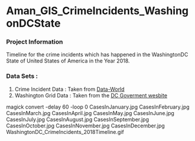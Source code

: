 # Aman_GIS_CrimeIncidents_WashingonDCState

### Project Information 
Timeline for the crime incidents which has happened in the WashingtonDC State of United States of America in the Year 2018. 

### Data Sets : 
1. Crime Incident Data : Taken from [Data-World](https://data.world/dcopendata/38ba41dd74354563bce28a359b59324e-0)
2. Washington Grid Data : Taken from the [DC Goverment wesbite](https://opendata.dc.gov/datasets/washington-dc-boundary)




magick convert -delay 60 -loop 0 CasesInJanuary.jpg CasesInFebruary.jpg CasesInMarch.jpg CasesInApril.jpg CasesInMay.jpg CasesInJune.jpg CasesInJuly.jpg CasesInAugust.jpg CasesInSeptember.jpg CasesInOctober.jpg CasesInNovember.jpg CasesInDecember.jpg WashingtonDC_CrimeIncidents_2018Timeline.gif
